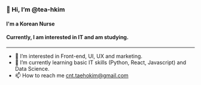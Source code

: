 ### 👋 Hi, I’m @tea-hkim
#### I'm a Korean Nurse
#### Currently, I am interested in IT and am studying.
---
- 👀 I’m interested in Front-end, UI, UX and marketing.
- 🌱 I’m currently learning basic IT skills (Python, React, Javascript) and Data Science.
- 📫 How to reach me <cnt.taehokim@gmail.com>
